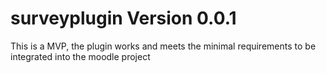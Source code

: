 # surveyplugin Version 0.0.1 
This is a MVP, the plugin works and meets the minimal requirements to be integrated into the moodle project

